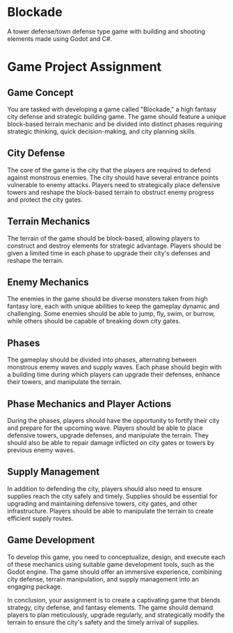 # Blockade
A tower defense/town defense type game with building and shooting elements made using Godot and C#.

# Game Project Assignment   
  
## Game Concept  
You are tasked with developing a game called "Blockade," a high fantasy city defense and strategic building game. The game should feature a unique block-based terrain mechanic and be divided into distinct phases requiring strategic thinking, quick decision-making, and city planning skills.   
  
## City Defense   
The core of the game is the city that the players are required to defend against monstrous enemies. The city should have several entrance points vulnerable to enemy attacks. Players need to strategically place defensive towers and reshape the block-based terrain to obstruct enemy progress and protect the city gates.   
  
## Terrain Mechanics  
The terrain of the game should be block-based, allowing players to construct and destroy elements for strategic advantage. Players should be given a limited time in each phase to upgrade their city's defenses and reshape the terrain.   
  
## Enemy Mechanics  
The enemies in the game should be diverse monsters taken from high fantasy lore, each with unique abilities to keep the gameplay dynamic and challenging. Some enemies should be able to jump, fly, swim, or burrow, while others should be capable of breaking down city gates.   
  
## Phases  
The gameplay should be divided into phases, alternating between monstrous enemy waves and supply waves. Each phase should begin with a building time during which players can upgrade their defenses, enhance their towers, and manipulate the terrain.   
  
## Phase Mechanics and Player Actions  
During the phases, players should have the opportunity to fortify their city and prepare for the upcoming wave. Players should be able to place defensive towers, upgrade defenses, and manipulate the terrain. They should also be able to repair damage inflicted on city gates or towers by previous enemy waves.   
  
## Supply Management  
In addition to defending the city, players should also need to ensure supplies reach the city safely and timely. Supplies should be essential for upgrading and maintaining defensive towers, city gates, and other infrastructure. Players should be able to manipulate the terrain to create efficient supply routes.   
  
## Game Development  
To develop this game, you need to conceptualize, design, and execute each of these mechanics using suitable game development tools, such as the Godot engine. The game should offer an immersive experience, combining city defense, terrain manipulation, and supply management into an engaging package.   
  
In conclusion, your assignment is to create a captivating game that blends strategy, city defense, and fantasy elements. The game should demand players to plan meticulously, upgrade regularly, and strategically modify the terrain to ensure the city's safety and the timely arrival of supplies.
